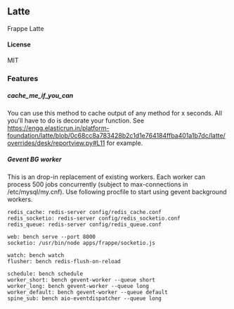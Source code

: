 ## Latte

Frappe Latte

#### License

MIT

### Features

##### cache_me_if_you_can
You can use this method to cache output of any method for x seconds. All you'll have to do is decorate your function. See https://engg.elasticrun.in/platform-foundation/latte/blob/0c68cc8a783428b2c1d1e764184ffba401a1b7dc/latte/overrides/desk/reportview.py#L11 for example.

##### Gevent BG worker
This is an drop-in replacement of existing workers. Each worker can process 500 jobs concurrently (subject to max-connections in /etc/mysql/my.cnf). Use following procfile to start using gevent background workers. 
```
redis_cache: redis-server config/redis_cache.conf
redis_socketio: redis-server config/redis_socketio.conf
redis_queue: redis-server config/redis_queue.conf

web: bench serve --port 8000
socketio: /usr/bin/node apps/frappe/socketio.js

watch: bench watch
flusher: bench redis-flush-on-reload

schedule: bench schedule
worker_short: bench gevent-worker --queue short
worker_long: bench gevent-worker --queue long
worker_default: bench gevent-worker --queue default
spine_sub: bench aio-eventdispatcher --queue long
```
